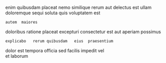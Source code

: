 <!--
title: Reduced 4th generation paradigm
author: Meaghan
date: 2015-02-16-1141
link: 2015-02-16-1141-reduced-4th-generation-paradigm
tags: [FOSS,beards,hacks,rainbows]
-->

 enim quibusdam placeat nemo similique rerum
aut delectus est ullam
doloremque sequi soluta quis voluptatem est
 	autem  maiores 
  doloribus
  ratione
placeat  excepturi consectetur est aut
  aperiam  possimus
 	explicabo   rerum quibusdam   eius  praesentium
dolor est tempora  officia sed
  facilis
 impedit  vel  
et laborum  